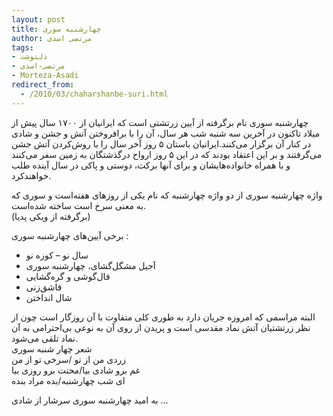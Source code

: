 ```yaml
---
layout: post
title: چهارشنبه‌ سوری
author: مرتضی اسدی
tags:
- دلنوشت
- مرتضی-اسدی
- Morteza-Asadi
redirect_from:
  - /2010/03/chaharshanbe-suri.html
---
```

چهارشنبه‌ سوری نام برگرفته از آیین زرتشتی است که ایرانیان از ۱۷۰۰ سال پیش از میلاد تاکنون در آخرین سه شنبه شب هر سال، آن را با برافروختن آتش و جشن و شادی در کنار آن برگزار می‌کنند.ایرانیان باستان ۵ روز آخر سال را با روش‌کردن آتش جشن می‌گرفتند و بر این اعتقاد بودند که در این ۵ روز ارواح درگذشتگان به زمین سفر می‌کنند و با همراه خانواده‌هایشان و برای آنها برکت، دوستی و پاکی در سال آینده طلب خواهند‌کرد.  



واژه چهارشنبه سوری از دو واژه چهارشنبه که نام یکی از روزهای هفته‌است و سوری که به معنی سرخ است ساخته شده‌است.  
(برگرفته از ویکی پدیا)  

برخی آیین‌های چهارشنبه سوری :  

*   سال نو – کوزه نو
*   آجیل مشگل‌گشای، چهارشنبه سوری
*   فال‌گوشی و گره‌گشایی
*   قاشق‌زنی
*   شال انداختن

البته مراسمی که امروزه جریان دارد به طوری کلی متفاوت با آن روزگار است چون از نظر زرتشتیان آتش نماد مقدسی است و پریدن از روی آن به نوعی بی‌احترامی به آن نماد تلقی می‌شود.  
شعر چهار شنبه سوری  
زردی من از تو /سرخی تو از من  
غم برو شادی بیا/محنت برو روزی بیا  
ای شب چهارشنبه/بده مراد بنده  
  
به امید چهارشنبه سوری سرشار از شادی …
